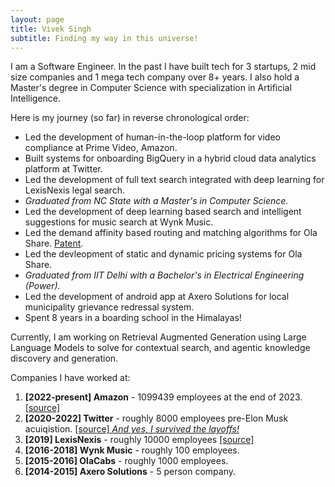 ```yaml
---
layout: page
title: Vivek Singh
subtitle: Finding my way in this universe!
---
```


I am a Software Engineer. In the past I have built tech for 3 startups, 2 mid size companies and 1 mega tech company over 8+ years. I also hold a Master's degree in Computer Science with specialization in Artificial Intelligence. 

Here is my journey (so far) in reverse chronological order:
- Led the development of human-in-the-loop platform for video compliance at Prime Video, Amazon.
- Built systems for onboarding BigQuery in a hybrid cloud data analytics platform at Twitter.
- Led the development of full text search integrated with deep learning for LexisNexis legal search.
- _Graduated from NC State with a Master's in Computer Science._
- Led the development of deep learning based search and intelligent suggestions for music search at Wynk Music.
- Led the demand affinity based routing and matching algorithms for Ola Share. [Patent](https://patentcenter.uspto.gov/applications/16729407https://patentcenter.uspto.gov/applications/16729407).
- Led the devleopment of static and dynamic pricing systems for Ola Share.
- _Graduated from IIT Delhi with a Bachelor's in Electrical Engineering (Power)._
- Led the development of android app at Axero Solutions for local municipality grievance redressal system.
- Spent 8 years in a boarding school in the Himalayas!

Currently, I am working on Retrieval Augmented Generation using Large Language Models to solve for contextual search, and agentic knowledge discovery and generation.


Companies I have worked at:
1. **[2022-present] Amazon** - 1099439 employees at the end of 2023. [\[source\]](https://www.aboutamazon.com/news/workplace/our-workforce-data)
2. **[2020-2022] Twitter** - roughly 8000 employees pre-Elon Musk acuiqistion. [\[source\] _And yes, I survived the layoffs!_](https://en.wikipedia.org/wiki/Acquisition_of_Twitter_by_Elon_Musk)
3. **[2019] LexisNexis** - roughly 10000 employees [\[source\]](https://www.lexisnexis.com/en-us/about-us/career/culture.page)
4. **[2016-2018] Wynk Music** - roughly 100 employees.
5. **[2015-2016] OlaCabs** - roughly 1000 employees.
6. **[2014-2015] Axero Solutions** - 5 person company.
